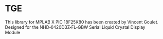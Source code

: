 # TGE
This library for MPLAB X PIC 18F25K80 has been created by Vincent Goulet.
Designed for the NHD‐0420D3Z‐FL‐GBW Serial Liquid Crystal Display Module
